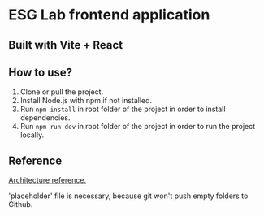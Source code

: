 # ESG Lab frontend application

## Built with Vite + React

## How to use?

1. Clone or pull the project.
2. Install Node.js with npm if not installed.
3. Run `npm install` in root folder of the project in order to install dependencies.
4. Run `npm run dev` in root folder of the project in order to run the project locally.

## Reference
[Architecture reference.](https://alexkondov.com/tao-of-react/)

'placeholder' file is necessary, because git won't push empty folders to Github.